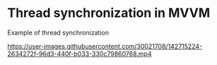 # Thread synchronization in MVVM


Example of thread synchronization


https://user-images.githubusercontent.com/30021708/142715224-2634272f-96d3-440f-b033-330c79860768.mp4

